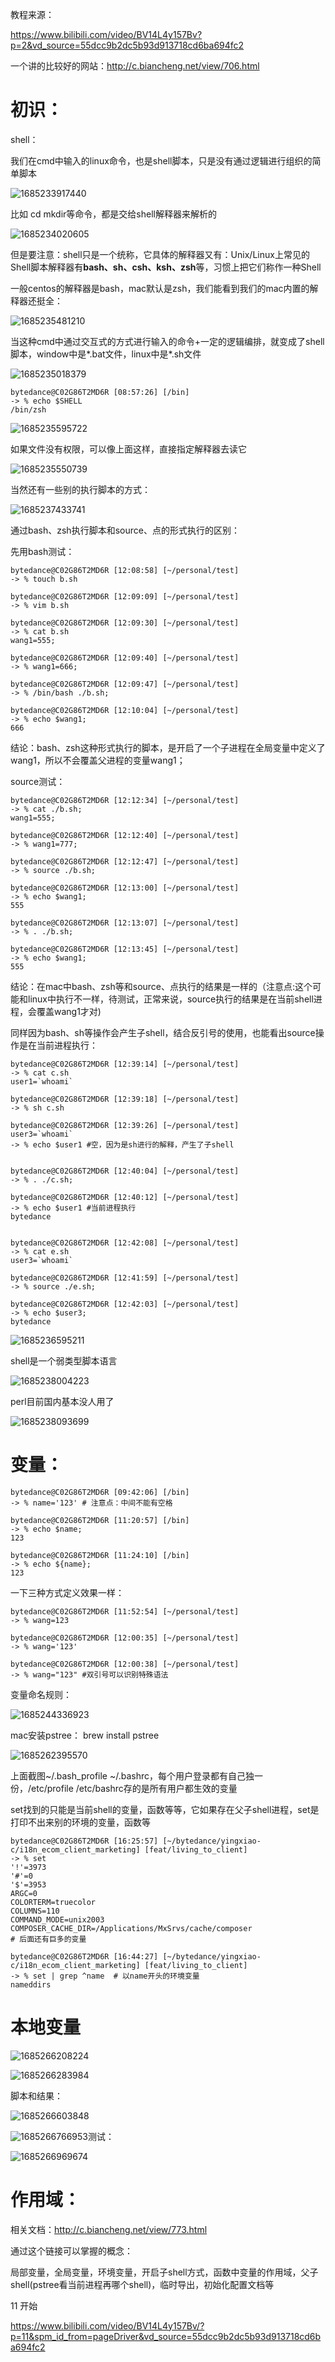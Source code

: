 教程来源：

https://www.bilibili.com/video/BV14L4y157Bv?p=2&vd_source=55dcc9b2dc5b93d913718cd6ba694fc2

一个讲的比较好的网站：http://c.biancheng.net/view/706.html

# 初识：

shell：

我们在cmd中输入的linux命令，也是shell脚本，只是没有通过逻辑进行组织的简单脚本

![1685233917440](image/read/1685233917440.png)

比如 cd  mkdir等命令，都是交给shell解释器来解析的

![1685234020605](image/read/1685234020605.png)

但是要注意：shell只是一个统称，它具体的解释器又有：Unix/Linux上常见的Shell脚本解释器有**bash、sh、csh、ksh、zsh**等，习惯上把它们称作一种Shell

一般centos的解释器是bash，mac默认是zsh，我们能看到我们的mac内置的解释器还挺全：

![1685235481210](image/read/1685235481210.png)

当这种cmd中通过交互式的方式进行输入的命令+一定的逻辑编排，就变成了shell脚本，window中是*.bat文件，linux中是*.sh文件

![1685235018379](image/read/1685235018379.png)

```shell
bytedance@C02G86T2MD6R [08:57:26] [/bin]
-> % echo $SHELL
/bin/zsh
```

![1685235595722](image/read/1685235595722.png)

如果文件没有权限，可以像上面这样，直接指定解释器去读它

![1685235550739](image/read/1685235550739.png)

当然还有一些别的执行脚本的方式：

![1685237433741](image/read/1685237433741.png)

通过bash、zsh执行脚本和source、点的形式执行的区别：

先用bash测试：

```shell
bytedance@C02G86T2MD6R [12:08:58] [~/personal/test]
-> % touch b.sh

bytedance@C02G86T2MD6R [12:09:09] [~/personal/test]
-> % vim b.sh

bytedance@C02G86T2MD6R [12:09:30] [~/personal/test]
-> % cat b.sh
wang1=555;

bytedance@C02G86T2MD6R [12:09:40] [~/personal/test]
-> % wang1=666;

bytedance@C02G86T2MD6R [12:09:47] [~/personal/test]
-> % /bin/bash ./b.sh;

bytedance@C02G86T2MD6R [12:10:04] [~/personal/test]
-> % echo $wang1;
666
```

结论：bash、zsh这种形式执行的脚本，是开启了一个子进程在全局变量中定义了wang1，所以不会覆盖父进程的变量wang1；

source测试：

```shell
bytedance@C02G86T2MD6R [12:12:34] [~/personal/test]
-> % cat ./b.sh;
wang1=555;

bytedance@C02G86T2MD6R [12:12:40] [~/personal/test]
-> % wang1=777;

bytedance@C02G86T2MD6R [12:12:47] [~/personal/test]
-> % source ./b.sh;

bytedance@C02G86T2MD6R [12:13:00] [~/personal/test]
-> % echo $wang1;
555

bytedance@C02G86T2MD6R [12:13:07] [~/personal/test]
-> % . ./b.sh;

bytedance@C02G86T2MD6R [12:13:45] [~/personal/test]
-> % echo $wang1;
555
```

结论：在mac中bash、zsh等和source、点执行的结果是一样的（注意点:这个可能和linux中执行不一样，待测试，正常来说，source执行的结果是在当前shell进程，会覆盖wang1才对)


同样因为bash、sh等操作会产生子shell，结合反引号的使用，也能看出source操作是在当前进程执行：

```shell
bytedance@C02G86T2MD6R [12:39:14] [~/personal/test]
-> % cat c.sh
user1=`whoami`

bytedance@C02G86T2MD6R [12:39:18] [~/personal/test]
-> % sh c.sh

bytedance@C02G86T2MD6R [12:39:26] [~/personal/test]
user3=`whoami`
-> % echo $user1 #空，因为是sh进行的解释，产生了子shell


bytedance@C02G86T2MD6R [12:40:04] [~/personal/test]
-> % . ./c.sh;

bytedance@C02G86T2MD6R [12:40:12] [~/personal/test]
-> % echo $user1 #当前进程执行
bytedance


bytedance@C02G86T2MD6R [12:42:08] [~/personal/test]
-> % cat e.sh
user3=`whoami`

bytedance@C02G86T2MD6R [12:41:59] [~/personal/test]
-> % source ./e.sh;

bytedance@C02G86T2MD6R [12:42:03] [~/personal/test]
-> % echo $user3;
bytedance
```


![1685236595211](image/read/1685236595211.png)

shell是一个弱类型脚本语言

![1685238004223](image/read/1685238004223.png)

perl目前国内基本没人用了

![1685238093699](image/read/1685238093699.png)

# 变量：

```shell
bytedance@C02G86T2MD6R [09:42:06] [/bin]
-> % name='123' # 注意点：中间不能有空格 

bytedance@C02G86T2MD6R [11:20:57] [/bin]
-> % echo $name;
123

bytedance@C02G86T2MD6R [11:24:10] [/bin]
-> % echo ${name};
123
```

一下三种方式定义效果一样：

```shell
bytedance@C02G86T2MD6R [11:52:54] [~/personal/test]
-> % wang=123

bytedance@C02G86T2MD6R [12:00:35] [~/personal/test]
-> % wang='123'

bytedance@C02G86T2MD6R [12:00:38] [~/personal/test]
-> % wang="123" #双引号可以识别特殊语法
```

变量命名规则：

![1685244336923](image/read/1685244336923.png)

mac安装pstree： brew install pstree

![1685262395570](image/read/1685262395570.png)

上面截图~/.bash_profile ~/.bashrc，每个用户登录都有自己独一份，/etc/profile /etc/bashrc存的是所有用户都生效的变量

set找到的只能是当前shell的变量，函数等等，它如果存在父子shell进程，set是打印不出来别的环境的变量，函数等

```shell
bytedance@C02G86T2MD6R [16:25:57] [~/bytedance/yingxiao-c/i18n_ecom_client_marketing] [feat/living_to_client]
-> % set
'!'=3973
'#'=0
'$'=3953
ARGC=0
COLORTERM=truecolor
COLUMNS=110
COMMAND_MODE=unix2003
COMPOSER_CACHE_DIR=/Applications/MxSrvs/cache/composer
# 后面还有巨多的变量

bytedance@C02G86T2MD6R [16:44:27] [~/bytedance/yingxiao-c/i18n_ecom_client_marketing] [feat/living_to_client]
-> % set | grep ^name  # 以name开头的环境变量
nameddirs
```

# 本地变量

![1685266208224](image/read/1685266208224.png)

![1685266283984](image/read/1685266283984.png)

脚本和结果：

![1685266603848](image/read/1685266603848.png)

![1685266766953](image/read/1685266766953.png)测试：

![1685266969674](image/read/1685266969674.png)

# 作用域：

相关文档：http://c.biancheng.net/view/773.html

通过这个链接可以掌握的概念：

局部变量，全局变量，环境变量，开启子shell方式，函数中变量的作用域，父子shell(pstree看当前进程再哪个shell)，临时导出，初始化配置文档等


11 开始

https://www.bilibili.com/video/BV14L4y157Bv/?p=11&spm_id_from=pageDriver&vd_source=55dcc9b2dc5b93d913718cd6ba694fc2
